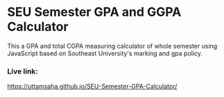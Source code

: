 # SEU Semester GPA and GGPA Calculator
This a GPA and total CGPA measuring calculator of whole semester using JavaScript based on Southeast University's marking and gpa policy.

### Live link:
https://uttamsaha.github.io/SEU-Semester-GPA-Calculator/
